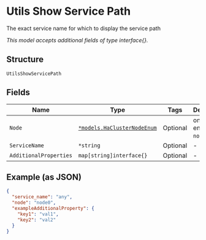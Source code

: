 
# Utils Show Service Path

The exact service name for which to display the service path

*This model accepts additional fields of type interface{}.*

## Structure

`UtilsShowServicePath`

## Fields

| Name | Type | Tags | Description |
|  --- | --- | --- | --- |
| `Node` | [`*models.HaClusterNodeEnum`](../../doc/models/ha-cluster-node-enum.md) | Optional | only for HA. enum: `node0`, `node1` |
| `ServiceName` | `*string` | Optional | - |
| `AdditionalProperties` | `map[string]interface{}` | Optional | - |

## Example (as JSON)

```json
{
  "service_name": "any",
  "node": "node0",
  "exampleAdditionalProperty": {
    "key1": "val1",
    "key2": "val2"
  }
}
```

